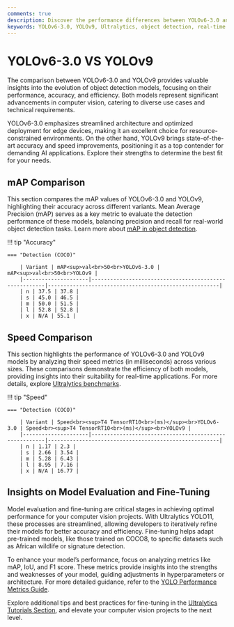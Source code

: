 ```yaml
---
comments: true
description: Discover the performance differences between YOLOv6-3.0 and YOLOv9 in this comprehensive comparison. Explore how these state-of-the-art models excel in object detection, real-time AI, and edge AI applications, with a focus on accuracy, speed, and computational efficiency for computer vision tasks.
keywords: YOLOv6-3.0, YOLOv9, Ultralytics, object detection, real-time AI, edge AI, computer vision, model comparison, accuracy, efficiency
---
```


# YOLOv6-3.0 VS YOLOv9

The comparison between YOLOv6-3.0 and YOLOv9 provides valuable insights into the evolution of object detection models, focusing on their performance, accuracy, and efficiency. Both models represent significant advancements in computer vision, catering to diverse use cases and technical requirements.

YOLOv6-3.0 emphasizes streamlined architecture and optimized deployment for edge devices, making it an excellent choice for resource-constrained environments. On the other hand, YOLOv9 brings state-of-the-art accuracy and speed improvements, positioning it as a top contender for demanding AI applications. Explore their strengths to determine the best fit for your needs.

## mAP Comparison

This section compares the mAP values of YOLOv6-3.0 and YOLOv9, highlighting their accuracy across different variants. Mean Average Precision (mAP) serves as a key metric to evaluate the detection performance of these models, balancing precision and recall for real-world object detection tasks. Learn more about [mAP in object detection](https://www.ultralytics.com/glossary/mean-average-precision-map).

!!! tip "Accuracy"

    === "Detection (COCO)"

    	| Variant | mAP<sup>val<br>50<br>YOLOv6-3.0 | mAP<sup>val<br>50<br>YOLOv9 |
    	|---------------------|-------------------------------------------------------|-------------------------------------------------------|
    	| n | 37.5 | 37.8 |
    	| s | 45.0 | 46.5 |
    	| m | 50.0 | 51.5 |
    	| l | 52.8 | 52.8 |
    	| x | N/A | 55.1 |


## Speed Comparison

This section highlights the performance of YOLOv6-3.0 and YOLOv9 models by analyzing their speed metrics (in milliseconds) across various sizes. These comparisons demonstrate the efficiency of both models, providing insights into their suitability for real-time applications. For more details, explore [Ultralytics benchmarks](https://docs.ultralytics.com/reference/utils/benchmarks/).

!!! tip "Speed"

    === "Detection (COCO)"

    	| Variant | Speed<br><sup>T4 TensorRT10<br>(ms)</sup><br>YOLOv6-3.0 | Speed<br><sup>T4 TensorRT10<br>(ms)</sup><br>YOLOv9 |
    	|---------------------|-------------------------------------------------------|-------------------------------------------------------|
    	| n | 1.17 | 2.3 |
    	| s | 2.66 | 3.54 |
    	| m | 5.28 | 6.43 |
    	| l | 8.95 | 7.16 |
    	| x | N/A | 16.77 |

## Insights on Model Evaluation and Fine-Tuning

Model evaluation and fine-tuning are critical stages in achieving optimal performance for your computer vision projects. With Ultralytics YOLO11, these processes are streamlined, allowing developers to iteratively refine their models for better accuracy and efficiency. Fine-tuning helps adapt pre-trained models, like those trained on COCO8, to specific datasets such as African wildlife or signature detection.

To enhance your model’s performance, focus on analyzing metrics like mAP, IoU, and F1 score. These metrics provide insights into the strengths and weaknesses of your model, guiding adjustments in hyperparameters or architecture. For more detailed guidance, refer to the [YOLO Performance Metrics Guide](https://docs.ultralytics.com/guides/yolo-performance-metrics/).

Explore additional tips and best practices for fine-tuning in the [Ultralytics Tutorials Section](https://docs.ultralytics.com/guides/), and elevate your computer vision projects to the next level.

